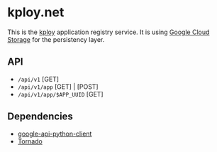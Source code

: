# kploy.net

This is the [kploy](http://kubernetes.sh/kploy/) application registry service. It is using [Google Cloud Storage](https://cloud.google.com/storage/docs) for the persistency layer.

## API

- `/api/v1` [GET]
- `/api/v1/app` [GET] | [POST]
- `/api/v1/app/$APP_UUID` [GET]

## Dependencies

- [google-api-python-client](https://github.com/google/google-api-python-client)
- [Tornado](http://www.tornadoweb.org/en/stable/)
